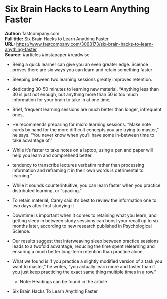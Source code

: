 # Six Brain Hacks to Learn Anything Faster

**Author:** fastcompany.com  
**Full title:** Six Brain Hacks to Learn Anything Faster  
**URL:** https://www.fastcompany.com/3063173/six-brain-hacks-to-learn-anything-faster  
**Source:** #articles #instapaper #readwise

- Being a quick learner can give you an even greater edge. Science proves there are six ways you can learn and retain something faster 
   
- Sleeping between two learning sessions greatly improves retention. 
   
- dedicating 30-50 minutes to learning new material. “Anything less than 30 is just not enough, but anything more than 50 is too much information for your brain to take in at one time, 
   
- Brief, frequent learning sessions are much better than longer, infrequent ones, 
   
- He recommends preparing for micro learning sessions. “Make note cards by hand for the more difficult concepts you are trying to master,” he says. “You never know when you’ll have some in-between time to take advantage of.” 
   
- While it’s faster to take notes on a laptop, using a pen and paper will help you learn and comprehend better. 
   
- tendency to transcribe lectures verbatim rather than processing information and reframing it in their own words is detrimental to learning.” 
   
- While it sounds counterintuitive, you can learn faster when you practice distributed learning, or “spacing.” 
   
- To retain material, Carey said it’s best to review the information one to two days after first studying it 
   
- Downtime is important when it comes to retaining what you learn, and getting sleep in between study sessions can boost your recall up to six months later, according to new research published in Psychological Science. 
   
- Our results suggest that interweaving sleep between practice sessions leads to a twofold advantage, reducing the time spent relearning and ensuring a much better long-term retention than practice alone, 
   
- What we found is if you practice a slightly modified version of a task you want to master,” he writes, “you actually learn more and faster than if you just keep practicing the exact same thing multiple times in a row.” 
   
   - Note: Headings can be found in the article
   
- Six Brain Hacks To Learn Anything Faster 
   
